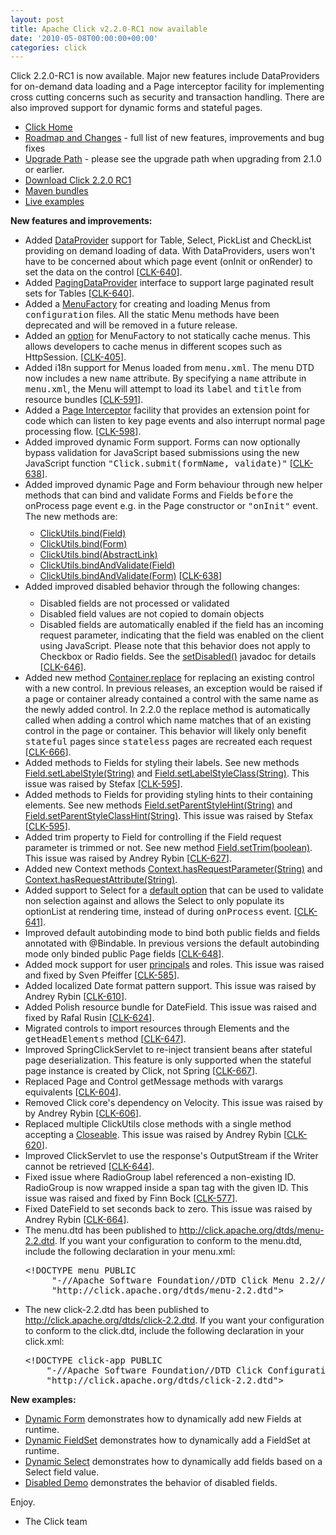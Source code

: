 ```yaml
---
layout: post
title: Apache Click v2.2.0-RC1 now available
date: '2010-05-08T00:00:00+00:00'
categories: click
---
```

Click 2.2.0-RC1 is now available. Major new features include DataProviders for on-demand data loading and a Page interceptor                 facility for implementing cross cutting concerns such as security and transaction handling. There are also improved support for dynamic forms and stateful pages.
<ul><li><a href="http://click.apache.org/">Click Home</a></li><li><a href="http://click.apache.org/docs/roadmap-changes.html#2.2.0">Roadmap  and Changes</a> - full list of new features, improvements and bug fixes</li><li><a href="http://click.apache.org/docs/upgrade-path.html#2.2.0">Upgrade  Path</a> - please see the upgrade path when upgrading from 2.1.0 or  earlier.</li><li><a href="http://www.apache.org/dyn/closer.cgi/click/click/2.2.0-RC1/click-2.2.0-RC1.zip">Download  Click 2.2.0 RC1</a></li><li><a href="http://repo1.maven.org/maven2/org/apache/click/">Maven bundles</a>
</li><li><a href="http://www.avoka.com/click-examples/">Live examples</a></li></ul><span style="font-weight: bold;">New features and improvements:</span>
<ul><li class="change">         Added <a href="http://click.apache.org/docs/click-api/org/apache/click/dataprovider/DataProvider.html">DataProvider</a>         support for Table, Select, PickList and CheckList providing         on demand loading of data. With DataProviders, users won't have  to be         concerned about which page event (onInit or onRender) to set the  data on         the control         [<a href="https://issues.apache.org/jira/browse/CLK-640" target="_blank">CLK-640</a>].       </li><li class="change">         Added <a href="http://click.apache.org/docs/click-api/org/apache/click/dataprovider/PagingDataProvider.html">PagingDataProvider</a>         interface to support large paginated result sets for Tables         [<a href="https://issues.apache.org/jira/browse/CLK-640" target="_blank">CLK-640</a>].       </li><li class="change">         Added a <a href="http://click.apache.org/docs/extras-api/org/apache/click/extras/control/MenuFactory.html">MenuFactory</a>         for creating and loading Menus from <tt>configuration</tt>  files. All the         static Menu methods have been deprecated and will be removed in a  future release.       </li><li class="change">         Added an <a href="http://click.apache.org/docs/extras-api/org/apache/click/extras/control/MenuFactory.html#getRootMenu%28boolean%29">option</a>         for MenuFactory to not statically cache menus. This allows         developers to cache menus in different scopes such as  HttpSession.         [<a href="https://issues.apache.org/jira/browse/CLK-405" target="_blank">CLK-405</a>].       </li><li class="change">         Added i18n support for Menus loaded from <tt>menu.xml</tt>. The  menu         DTD now includes a new <tt>name</tt> attribute. By specifying         a <tt>name</tt> attribute in <tt>menu.xml</tt>, the Menu will  attempt to         load its <tt>label</tt> and <tt>title</tt> from resource bundles         [<a href="https://issues.apache.org/jira/browse/CLK-591" target="_blank">CLK-591</a>].       </li><li class="change">         Added a <a href="http://click.apache.org/docs/click-api/org/apache/click/PageInterceptor.html">Page  Interceptor</a>         facility that provides an extension point for code which can  listen to         key page events and also interrupt normal page processing flow.         [<a href="https://issues.apache.org/jira/browse/CLK-598" target="_blank">CLK-598</a>].       </li><li class="change">         Added improved dynamic Form support. Forms can now optionally  bypass         validation for JavaScript based submissions using the new  JavaScript         function <tt>"Click.submit(formName, validate)"</tt>         [<a href="https://issues.apache.org/jira/browse/CLK-638" target="_blank">CLK-638</a>].       </li><li class="change">         Added improved dynamic Page and Form behaviour through new  helper methods         that can bind and validate Forms and Fields <tt>before</tt> the  onProcess         page event e.g. in the Page constructor or <tt>"onInit"</tt>  event.         The new methods are:         <ul style="margin-top: 10px;"><li>                 <a href="http://click.apache.org/docs/click-api/org/apache/click/util/ClickUtils.html#bind%28org.apache.click.control.Field%29">ClickUtils.bind(Field)</a>             </li><li>                 <a href="http://click.apache.org/docs/click-api/org/apache/click/util/ClickUtils.html#bind%28org.apache.click.control.Form%29">ClickUtils.bind(Form)</a>             </li><li>                 <a href="http://click.apache.org/docs/click-api/org/apache/click/util/ClickUtils.html#bind%28org.apache.click.control.AbstractLink%29">ClickUtils.bind(AbstractLink)</a>             </li><li>                 <a href="http://click.apache.org/docs/click-api/org/apache/click/util/ClickUtils.html#bindAndValidate%28org.apache.click.control.Field%29">ClickUtils.bindAndValidate(Field)</a>             </li><li>                 <a href="http://click.apache.org/docs/click-api/org/apache/click/util/ClickUtils.html#bindAndValidate%28org.apache.click.control.Form%29">ClickUtils.bindAndValidate(Form)</a>                 [<a href="https://issues.apache.org/jira/browse/CLK-638" target="_blank">CLK-638</a>]             </li></ul>       </li><li class="change">         Added improved disabled behavior through the following changes:         <ul style="margin-top: 10px;"><li>                 Disabled fields are not processed or validated             </li><li>                 Disabled field values are not copied to domain objects             </li><li>                 Disabled fields are automatically enabled if the field  has an                 incoming request parameter, indicating that the field  was enabled                 on the client using JavaScript. Please note that this  behavior does                 not apply to Checkbox or Radio fields. See the                 <a href="http://click.apache.org/docs/click-api/org/apache/click/control/Field.html#setDisabled%28boolean%29">setDisabled()</a>                 javadoc for details [<a href="https://issues.apache.org/jira/browse/CLK-646" target="_blank">CLK-646</a>].             </li></ul>       </li><li class="change">         Added new method <a href="http://click.apache.org/docs/click-api/org/apache/click/control/Container.html#replace%28org.apache.click.Control,%20org.apache.click.Control%29">Container.replace</a>         for replacing an existing control with a new control. In  previous releases,         an exception would be raised if a page or container already  contained a         control with the same name as the newly added control. In 2.2.0  the         replace method is automatically called when adding a control  which name         matches that of an existing control in the page or container.  This behavior         will likely only benefit <tt>stateful</tt> pages since <tt>stateless</tt>         pages are recreated each request         [<a href="https://issues.apache.org/jira/browse/CLK-666" target="_blank">CLK-666</a>].       </li><li class="change">         Added methods to Fields for styling their labels. See new  methods         <a href="http://click.apache.org/docs/click-api/org/apache/click/control/Field.html#setLabelStyle%28java.lang.String%29">Field.setLabelStyle(String)</a>         and <a href="http://click.apache.org/docs/click-api/org/apache/click/control/Field.html#setLabelStyleClass%28java.lang.String%29">Field.setLabelStyleClass(String)</a>.         This issue was raised by Stefax         [<a href="https://issues.apache.org/jira/browse/CLK-595" target="_blank">CLK-595</a>].       </li><li class="change">         Added methods to Fields for providing styling hints to their         containing elements. See new methods         <a href="http://click.apache.org/docs/click-api/org/apache/click/control/Field.html#setParentStyleHint%28java.lang.String%29">Field.setParentStyleHint(String)</a>         and <a href="http://click.apache.org/docs/click-api/org/apache/click/control/Field.html#setParentStyleClassHint%28java.lang.String%29">Field.setParentStyleClassHint(String)</a>.         This issue was raised by Stefax         [<a href="https://issues.apache.org/jira/browse/CLK-595" target="_blank">CLK-595</a>].       </li><li class="change">         Added trim property to Field for controlling if the Field  request         parameter is trimmed or not. See new method         <a href="http://click.apache.org/docs/click-api/org/apache/click/control/Field.html#setTrim%28boolean%29">Field.setTrim(boolean)</a>.         This issue was raised by Andrey Rybin         [<a href="https://issues.apache.org/jira/browse/CLK-627" target="_blank">CLK-627</a>].       </li><li class="change">         Added new Context methods         <a href="http://click.apache.org/docs/click-api/org/apache/click/Context.html#hasRequestParameter%28java.lang.String%29">Context.hasRequestParameter(String)</a>         and <a href="http://click.apache.org/docs/click-api/org/apache/click/Context.html#hasRequestAttribute%28java.lang.String%29">Context.hasRequestAttribute(String)</a>.       </li><li class="change">         Added support to Select for a <a href="http://click.apache.org/docs/click-api/org/apache/click/control/Select.html#setDefaultOption%28org.apache.click.control.Option%29">default  option</a>         that can be used to validate non selection against and allows  the Select         to only populate its optionList at rendering time, instead of  during         <tt>onProcess</tt> event.         [<a href="https://issues.apache.org/jira/browse/CLK-641" target="_blank">CLK-641</a>].       </li><li class="change">         Improved default autobinding mode to bind both public fields and  fields         annotated with @Bindable. In previous versions the default  autobinding         mode only binded public Page fields         [<a href="https://issues.apache.org/jira/browse/CLK-648" target="_blank">CLK-648</a>].       </li><li class="change">         Added mock support for user <a href="http://click.apache.org/docs/mock-api/org/apache/click/servlet/MockPrincipal.html">principals</a>         and roles. This issue was raised and fixed by Sven Pfeiffer         [<a href="https://issues.apache.org/jira/browse/CLK-585" target="_blank">CLK-585</a>].       </li><li class="change">         Added localized Date format pattern support. This issue was  raised by         Andrey Rybin         [<a href="https://issues.apache.org/jira/browse/CLK-610" target="_blank">CLK-610</a>].       </li><li class="change">         Added Polish resource bundle for DateField. This issue was  raised and         fixed by Rafal Rusin         [<a href="https://issues.apache.org/jira/browse/CLK-624" target="_blank">CLK-624</a>].       </li><li class="change">         Migrated controls to import resources through Elements and the         <tt>getHeadElements</tt> method         [<a href="https://issues.apache.org/jira/browse/CLK-647" target="_blank">CLK-647</a>].       </li><li class="change">         Improved SpringClickServlet to re-inject transient beans after  stateful         page deserialization. This feature is only supported when the  stateful         page instance is created by Click, not Spring         [<a href="https://issues.apache.org/jira/browse/CLK-667" target="_blank">CLK-667</a>].       </li><li class="change">         Replaced Page and Control getMessage methods with varargs  equivalents         [<a href="https://issues.apache.org/jira/browse/CLK-604" target="_blank">CLK-604</a>].       </li><li class="change">         Removed Click core's dependency on Velocity. This issue was  raised by by Andrey Rybin         [<a href="https://issues.apache.org/jira/browse/CLK-606" target="_blank">CLK-606</a>].       </li><li class="change">         Replaced multiple ClickUtils close methods with a single method  accepting         a <a href="http://click.apache.org/docs/click-api/org/apache/click/util/ClickUtils.html#close%28java.io.Closeable%29">Closeable</a>.         This issue was raised by Andrey Rybin         [<a href="https://issues.apache.org/jira/browse/CLK-620" target="_blank">CLK-620</a>].       </li><li class="change">         Improved ClickServlet to use the response's OutputStream if the  Writer         cannot be retrieved         [<a href="https://issues.apache.org/jira/browse/CLK-644" target="_blank">CLK-644</a>].       </li><li class="change">         Fixed issue where RadioGroup label referenced a non-existing ID.  RadioGroup         is now wrapped inside a span tag with the given ID. This issue  was raised         and fixed by Finn Bock         [<a href="https://issues.apache.org/jira/browse/CLK-577" target="_blank">CLK-577</a>].       </li><li class="change">         Fixed DateField to set seconds back to zero. This issue was  raised by Andrey Rybin         [<a href="https://issues.apache.org/jira/browse/CLK-664" target="_blank">CLK-664</a>].       </li><li class="change">           The menu.dtd has been published to           <a href="http://click.apache.org/dtds/menu-2.2.dtd">http://click.apache.org/dtds/menu-2.2.dtd</a>.           If you want your configuration to conform to the menu.dtd,  include           the following declaration in your menu.xml: <pre class="prettyprint">&lt;!DOCTYPE menu PUBLIC
     "-//Apache Software Foundation//DTD Click Menu 2.2//EN"
     "http://click.apache.org/dtds/menu-2.2.dtd"&gt;</pre>       </li><li class="change">           The new click-2.2.dtd has been published to           <a href="http://click.apache.org/dtds/click-2.2.dtd">http://click.apache.org/dtds/click-2.2.dtd</a>.           If you want your configuration to conform to the click.dtd,  include           the following declaration in your click.xml:
<pre class="prettyprint">&lt;!DOCTYPE click-app PUBLIC
    "-//Apache Software Foundation//DTD Click Configuration 2.2//EN"
    "http://click.apache.org/dtds/click-2.2.dtd"&gt;</pre>
   </li></ul><span style="font-weight: bold;">New  examples:     </span>
<ul><li>         <a href="http://www.avoka.com/click-examples/form/dynamic/dynamic-form.htm" class="external" target="_blank">         Dynamic Form</a> demonstrates how to dynamically add new Fields  at runtime.       </li><li>         <a href="http://www.avoka.com/click-examples/form/dynamic/dynamic-field-set.htm" class="external" target="_blank">         Dynamic FieldSet</a> demonstrates how to dynamically add a  FieldSet at runtime.       </li><li>         <a href="http://www.avoka.com/click-examples/form/dynamic/dynamic-select.htm" class="external" target="_blank">         Dynamic Select</a> demonstrates how to dynamically add fields  based on a Select field value.       </li><li>         <a href="http://www.avoka.com/click-examples/control/disabled-demo.htm" class="external" target="_blank">         Disabled Demo</a> demonstrates the behavior of disabled fields.       </li></ul>Enjoy.

-  The Click team
